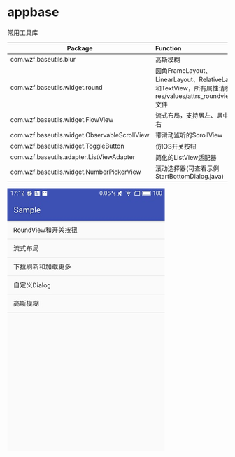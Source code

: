 # appbase
常用工具库

Package | Function 
------- | :----------------
com.wzf.baseutils.blur  | 高斯模糊
com.wzf.baseutils.widget.round  | 圆角FrameLayout、LinearLayout、RelativeLayout和TextView，所有属性请参考res/values/attrs_roundview.xml文件
com.wzf.baseutils.widget.FlowView   | 流式布局，支持居左、居中或居右
com.wzf.baseutils.widget.ObservableScrollView   | 带滑动监听的ScrollView
com.wzf.baseutils.widget.ToggleButton   | 仿IOS开关按钮
com.wzf.baseutils.adapter.ListViewAdapter   | 简化的ListView适配器
com.wzf.baseutils.widget.NumberPickerView   | 滚动选择器(可查看示例StartBottomDialog.java)

<img src="https://github.com/GoOnToDeth/appbase/blob/master/images/S70509-17122665.jpg" width="360" height="600" />
